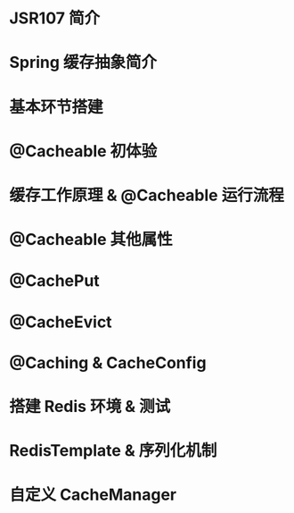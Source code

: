 # JSR107 简介





# Spring 缓存抽象简介





# 基本环节搭建





# @Cacheable 初体验





# 缓存工作原理 & @Cacheable 运行流程



# @Cacheable 其他属性



# @CachePut



# @CacheEvict



# @Caching & CacheConfig



# 搭建 Redis 环境 & 测试



# RedisTemplate & 序列化机制



# 自定义 CacheManager



